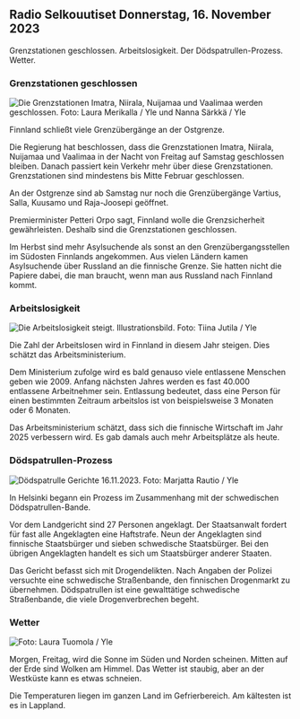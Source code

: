 ## Radio Selkouutiset Donnerstag, 16. November 2023

Grenzstationen geschlossen. Arbeitslosigkeit. Der Dödspatrullen-Prozess. Wetter.

### Grenzstationen geschlossen

![Die Grenzstationen Imatra, Niirala, Nuijamaa und Vaalimaa werden geschlossen. Foto: Laura Merikalla / Yle und Nanna Särkkä / Yle](https://images.cdn.yle.fi/image/upload/c_crop,h_1215,w_2161,x_0,y_943/ar_1.777777777777777,c_fill,g_faces,h_675,w_1200/dpr_1.0/q_auto:eco/f_auto/fl_lossy/v1700138081/39-1201615655605bd910f3)

Finnland schließt viele Grenzübergänge an der Ostgrenze.

Die Regierung hat beschlossen, dass die Grenzstationen Imatra, Niirala, Nuijamaa und Vaalimaa in der Nacht von Freitag auf Samstag geschlossen bleiben. Danach passiert kein Verkehr mehr über diese Grenzstationen. Grenzstationen sind mindestens bis Mitte Februar geschlossen.

An der Ostgrenze sind ab Samstag nur noch die Grenzübergänge Vartius, Salla, Kuusamo und Raja-Joosepi geöffnet.

Premierminister Petteri Orpo sagt, Finnland wolle die Grenzsicherheit gewährleisten. Deshalb sind die Grenzstationen geschlossen.

Im Herbst sind mehr Asylsuchende als sonst an den Grenzübergangsstellen im Südosten Finnlands angekommen. Aus vielen Ländern kamen Asylsuchende über Russland an die finnische Grenze. Sie hatten nicht die Papiere dabei, die man braucht, wenn man aus Russland nach Finnland kommt.

### Arbeitslosigkeit

![Die Arbeitslosigkeit steigt. Illustrationsbild. Foto: Tiina Jutila / Yle](https://images.cdn.yle.fi/image/upload/c_crop,h_3007,w_5346,x_0,y_409/ar_1.7777777777777777,c_fill,g_faces,h_675,w_1200/dpr_1.0/q_auto:eco/f_auto/fl_lossy/v1636455286/39-7675556012f34491801)

Die Zahl der Arbeitslosen wird in Finnland in diesem Jahr steigen. Dies schätzt das Arbeitsministerium.

Dem Ministerium zufolge wird es bald genauso viele entlassene Menschen geben wie 2009. Anfang nächsten Jahres werden es fast 40.000 entlassene Arbeitnehmer sein. Entlassung bedeutet, dass eine Person für einen bestimmten Zeitraum arbeitslos ist von beispielsweise 3 Monaten oder 6 Monaten.

Das Arbeitsministerium schätzt, dass sich die finnische Wirtschaft im Jahr 2025 verbessern wird. Es gab damals auch mehr Arbeitsplätze als heute.

### Dödspatrullen-Prozess

![Dödspatrulle Gerichte 16.11.2023. Foto: Marjatta Rautio / Yle](https://images.cdn.yle.fi/image/upload/c_crop,h_2295,w_4080,x_0,y_278/ar_1.7777777777777777,c_fill,g_faces,h_675,w_1200/dpr_1.0/q_auto:eco/f_auto/fl_lossy/v1700137634/39-12015276555f550196e3)

In Helsinki begann ein Prozess im Zusammenhang mit der schwedischen Dödspatrullen-Bande.

Vor dem Landgericht sind 27 Personen angeklagt. Der Staatsanwalt fordert für fast alle Angeklagten eine Haftstrafe. Neun der Angeklagten sind finnische Staatsbürger und sieben schwedische Staatsbürger. Bei den übrigen Angeklagten handelt es sich um Staatsbürger anderer Staaten.

Das Gericht befasst sich mit Drogendelikten. Nach Angaben der Polizei versuchte eine schwedische Straßenbande, den finnischen Drogenmarkt zu übernehmen. Dödspatrullen ist eine gewalttätige schwedische Straßenbande, die viele Drogenverbrechen begeht.

### Wetter

![ Foto: Laura Tuomola / Yle](https://images.cdn.yle.fi/image/upload/c_crop,h_1080,w_1919,x_0,y_0/ar_1.7777777777777777,c_fill,g_faces,h_675,w_1200/dpr_1.0/q_auto:eco/f_auto/fl_lossy/v1700136474/39-1201617655606029adf4)

Morgen, Freitag, wird die Sonne im Süden und Norden scheinen. Mitten auf der Erde sind Wolken am Himmel. Das Wetter ist staubig, aber an der Westküste kann es etwas schneien.

Die Temperaturen liegen im ganzen Land im Gefrierbereich. Am kältesten ist es in Lappland.